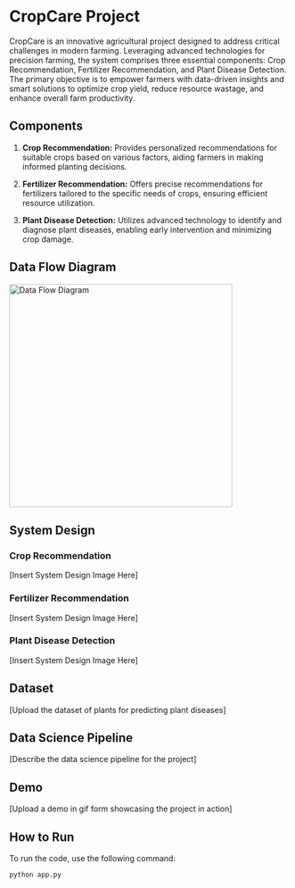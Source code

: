 # CropCare Project

CropCare is an innovative agricultural project designed to address critical challenges in modern farming. Leveraging advanced technologies for precision farming, the system comprises three essential components: Crop Recommendation, Fertilizer Recommendation, and Plant Disease Detection. The primary objective is to empower farmers with data-driven insights and smart solutions to optimize crop yield, reduce resource wastage, and enhance overall farm productivity.

## Components

1. **Crop Recommendation:** Provides personalized recommendations for suitable crops based on various factors, aiding farmers in making informed planting decisions.

2. **Fertilizer Recommendation:** Offers precise recommendations for fertilizers tailored to the specific needs of crops, ensuring efficient resource utilization.

3. **Plant Disease Detection:** Utilizes advanced technology to identify and diagnose plant diseases, enabling early intervention and minimizing crop damage.

## Data Flow Diagram

<img src="https://github.com/m-rishab/CropCare/assets/113618652/238ec4a3-41b3-4fd7-9d12-60aef8f9b3fe.jpg" alt="Data Flow Diagram" width="400"/>

## System Design

### Crop Recommendation
[Insert System Design Image Here]

### Fertilizer Recommendation
[Insert System Design Image Here]

### Plant Disease Detection
[Insert System Design Image Here]

## Dataset

[Upload the dataset of plants for predicting plant diseases]

## Data Science Pipeline

[Describe the data science pipeline for the project]

## Demo

[Upload a demo in gif form showcasing the project in action]

## How to Run

To run the code, use the following command:

```bash
python app.py
